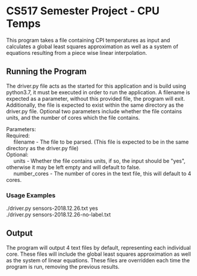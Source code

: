 # CS517 Semester Project - CPU Temps
This program takes a file containing CPI temperatures as input and calculates a global least squares approximation as well as a system of equations resulting from a piece 
wise linear interpolation.

## Running the Program
The driver.py file acts as the started for this application and is build using python3.7, it must be executed in order to run the application. A filename is expected as a parameter, without this
provided file, the program will exit. Additionally, the file is expected to exist within the same directory as the driver.py file. Optional two parameters include 
whether the file contains units, and the number of cores which the file contains. 

Parameters:   
Required:   
        &nbsp;&nbsp;&nbsp;&nbsp; filename - The file to be parsed. (This file is expected to be in the same directory as the driver.py file)   
    Optional:   
        &nbsp;&nbsp;&nbsp;&nbsp; units - Whether the file contains units, if so, the input should be "yes", otherwise it may be left empty and will default to false.  
        &nbsp;&nbsp;&nbsp;&nbsp; number_cores - The number of cores in the text file, this will default to 4 cores.

### Usage Examples 
./driver.py sensors-2018.12.26.txt yes    
./driver.py sensors-2018.12.26-no-label.txt

## Output
The program will output 4 text files by default, representing each individual core. These files will include the global least squares approximation as well as
the system of linear equations. These files are overridden each time the program is run, removing the previous results.